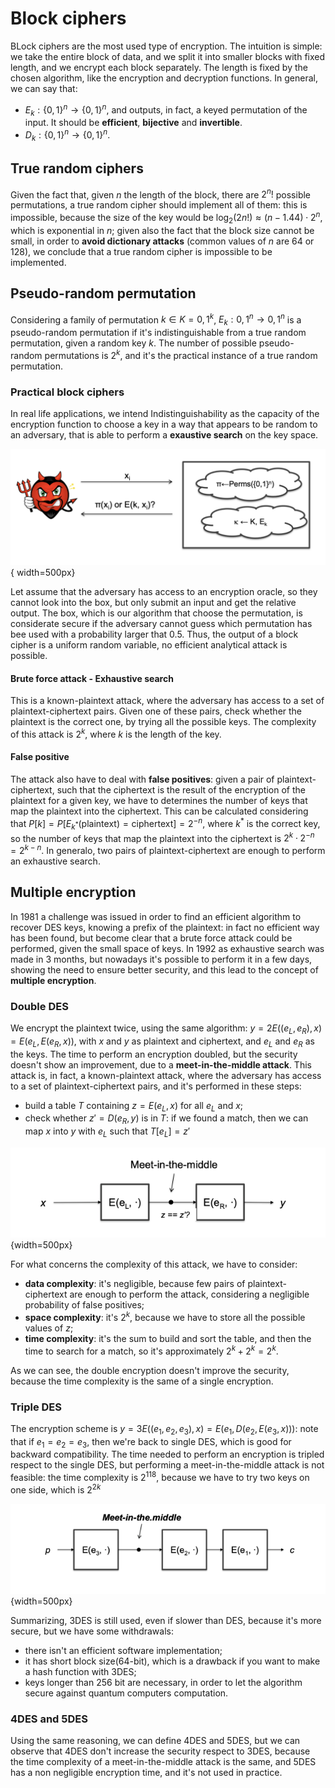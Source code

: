 # Block ciphers

BLock ciphers are the most used type of encryption. The intuition is simple: we take the entire block of data, and we split it into smaller blocks with fixed length, and we encrypt each block separately. The length is fixed by the chosen algorithm, like the encryption and decryption functions. In general, we can say that:

- $E_k: \{0,1\}^n \rightarrow \{0,1\}^n$, and outputs, in fact, a keyed permutation of the input. It should be **efficient**, **bijective** and **invertible**.
- $D_k: \{0,1\}^n \rightarrow \{0,1\}^n$.

## True random ciphers

Given the fact that, given $n$ the length of the block, there are $2^n!$ possible permutations, a true random cipher should implement all of them: this is impossible, because the size of the key would be $\log_2(2n!) \approx (n-1.44)\cdot2^n$, which is exponential in $n$; given also the fact that the block size cannot be small, in order to **avoid dictionary attacks** (common values of $n$ are 64 or 128), we conclude that a true random cipher is impossible to be implemented.

## Pseudo-random permutation

Considering a family of permutation $k \in K = {0,1}^k$, $E_k : {0,1}^n \rightarrow {0,1}^n$ is a pseudo-random permutation if it's indistinguishable from a true random permutation, given a random key $k$. The number of possible pseudo-random permutations is $2^{k}$, and it's the practical instance of a true random permutation.

### Practical block ciphers

In real life applications, we intend Indistinguishability as the capacity of the encryption function to choose a key in a way that appears to be random to an adversary, that is able to perform a **exaustive search** on the key space.

![Indistinguishability](../images/02/indisti.png){ width=500px}

Let assume that the adversary has access to an encryption oracle, so they cannot look into the box, but only submit an input and get the relative output. The box, which is our algorithm that choose the permutation, is considerate secure if the adversary cannot guess which permutation has bee used with a probability larger that $0.5$. Thus, the output of a block cipher is a uniform random variable, no efficient analytical attack
is possible.

#### Brute force attack - Exhaustive search

This is a known-plaintext attack, where the adversary has access to a set of plaintext-ciphertext pairs. Given one of these pairs, check whether the plaintext is the correct one, by trying all the possible keys. The complexity of this attack is $2^k$, where $k$ is the length of the key.

#### False positive

The attack also have to deal with **false positives**: given a pair of plaintext-ciphertext, such that the ciphertext is the result of the encryption of the plaintext for a given key, we have to determines the number of keys that map the plaintext into the ciphertext. This can be calculated considering that $P[k] = P[E_{k^*}(\text{plaintext}) = \text{ciphertext}] = 2^{-n}$, where $k^*$ is the correct key, so the number of keys that map the plaintext into the ciphertext is $2^k \cdot 2^{-n} = 2^{k-n}$. In generalo, two pairs of plaintext-ciphertext are enough to perform an exhaustive search.

## Multiple encryption

In 1981 a challenge was issued in order to find an efficient algorithm to recover DES keys, knowing a prefix of the plaintext: in fact no efficient way has been found, but become clear that a brute force attack could be performed, given the small space of keys. In 1992 as exhaustive search was made in 3 months, but nowadays it's possible to perform it in a few days, showing the need to ensure better security, and this lead to the concept of **multiple encryption**.

### Double DES

We encrypt the plaintext twice, using the same algorithm: $y = 2E((e_L, e_R), x) = E(e_L, E(e_R, x))$, with $x$ and $y$ as plaintext and ciphertext, and $e_L$ and $e_R$ as the keys. The time to perform an encryption doubled, but the security doesn't show an improvement, due to a **meet-in-the-middle attack**. This attack is, in fact, a known-plaintext attack, where the adversary has access to a set of plaintext-ciphertext pairs, and it's performed in these steps:

- build a table $T$ containing $z = E(e_L, x)$ for all $e_L$ and $x$;
- check whether $z' = D(e_R, y)$ is in $T$: if we found a match, then we can map $x$ into $y$ with $e_L$ such that $T[e_L] = z'$

![Meet-in-the-middle attack](../images/02/meetInTheMiddle.png){width=500px}

For what concerns the complexity of this attack, we have to consider:

- **data complexity**: it's negligible, because few pairs of plaintext-ciphertext are enough to perform the attack, considering a negligible probability of false positives;
- **space complexity**: it's $2^k$, because we have to store all the possible values of $z$;
- **time complexity**: it's the sum to build and sort the table, and then the time to search for a match, so it's approximately  $2^k + 2^k = 2^k$.

As we can see, the double encryption doesn't improve the security, because the time complexity is the same of a single encryption.

### Triple DES

The encryption scheme is $y = 3E((e_1, e_2, e_3), x) = E(e_1, D(e_2, E(e_3, x)))$: note that if $e_1 = e_2 = e_3$, then we're back to single DES, which is good for backward compatibility. The time needed to perform an encryption is tripled respect to the single DES, but performing a meet-in-the-middle attack is not feasible: the time complexity is $2^{118}$, because we have to try two keys on one side, which is $2^{2k}$

![Triple DES](../images/02/tripleDes.png){width=500px}

Summarizing, 3DES is still used, even if slower than DES, because it's more secure, but we have some withdrawals:

- there isn't an efficient software implementation;
- it has short block size(64-bit), which is a drawback if you want to make a hash function with 3DES;
- keys longer than 256 bit are necessary, in order to let the algorithm secure against quantum computers computation.

### 4DES and 5DES

Using the same reasoning, we can define 4DES and 5DES, but we can observe that 4DES don't increase the security respect to 3DES, because the time complexity of a meet-in-the-middle attack is the same, and 5DES has a non negligible encryption time, and it's not used in practice.